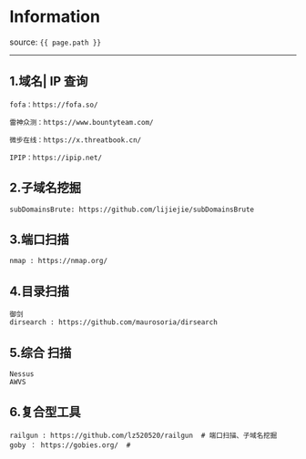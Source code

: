 # Information

source: `{{ page.path }}`

---

## 1.域名| IP 查询

```
fofa：https://fofa.so/

雷神众测：https://www.bountyteam.com/

微步在线：https://x.threatbook.cn/

IPIP：https://ipip.net/
```



## 2.子域名挖掘

```
subDomainsBrute: https://github.com/lijiejie/subDomainsBrute
```



## 3.端口扫描

```
nmap : https://nmap.org/
```



## 4.目录扫描

```
御剑
dirsearch : https://github.com/maurosoria/dirsearch
```



## 5.综合 扫描

```
Nessus
AWVS
```



## 6.复合型工具

```
railgun : https://github.com/lz520520/railgun  # 端口扫描、子域名挖掘
goby ： https://gobies.org/  #
```



